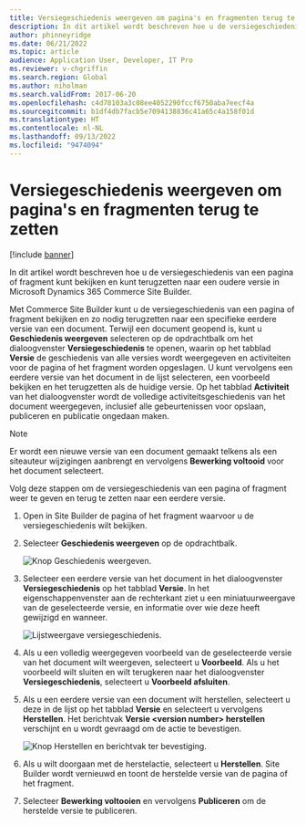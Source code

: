 ```yaml
---
title: Versiegeschiedenis weergeven om pagina's en fragmenten terug te zetten
description: In dit artikel wordt beschreven hoe u de versiegeschiedenis van een pagina of fragment kunt bekijken en kunt terugzetten naar een oudere versie in Microsoft Dynamics 365 Commerce Site Builder.
author: phinneyridge
ms.date: 06/21/2022
ms.topic: article
audience: Application User, Developer, IT Pro
ms.reviewer: v-chgriffin
ms.search.region: Global
ms.author: niholman
ms.search.validFrom: 2017-06-20
ms.openlocfilehash: c4d78103a3c08ee4052290fccf6750aba7eecf4a
ms.sourcegitcommit: b1df4db7facb5e7094138836c41a65c4a158f01d
ms.translationtype: HT
ms.contentlocale: nl-NL
ms.lasthandoff: 09/13/2022
ms.locfileid: "9474094"
---
```

# <a name="view-version-history-to-revert-pages-and-fragments"></a>Versiegeschiedenis weergeven om pagina's en fragmenten terug te zetten

[!include [banner](includes/banner.md)]

In dit artikel wordt beschreven hoe u de versiegeschiedenis van een pagina of fragment kunt bekijken en kunt terugzetten naar een oudere versie in Microsoft Dynamics 365 Commerce Site Builder.

Met Commerce Site Builder kunt u de versiegeschiedenis van een pagina of fragment bekijken en zo nodig terugzetten naar een specifieke eerdere versie van een document. Terwijl een document geopend is, kunt u **Geschiedenis weergeven** selecteren op de opdrachtbalk om het dialoogvenster **Versiegeschiedenis** te openen, waarin op het tabblad **Versie** de geschiedenis van alle versies wordt weergegeven en activiteiten voor de pagina of het fragment worden opgeslagen. U kunt vervolgens een eerdere versie van het document in de lijst selecteren, een voorbeeld bekijken en het terugzetten als de huidige versie. Op het tabblad **Activiteit** van het dialoogvenster wordt de volledige activiteitsgeschiedenis van het document weergegeven, inclusief alle gebeurtenissen voor opslaan, publiceren en publicatie ongedaan maken.

> [!NOTE]
> Er wordt een nieuwe versie van een document gemaakt telkens als een siteauteur wijzigingen aanbrengt en vervolgens **Bewerking voltooid** voor het document selecteert. 

Volg deze stappen om de versiegeschiedenis van een pagina of fragment weer te geven en terug te zetten naar een eerdere versie.

1. Open in Site Builder de pagina of het fragment waarvoor u de versiegeschiedenis wilt bekijken.
1. Selecteer **Geschiedenis weergeven** op de opdrachtbalk.

    ![Knop Geschiedenis weergeven.](./media/version-history-1.png)

1. Selecteer een eerdere versie van het document in het dialoogvenster **Versiegeschiedenis** op het tabblad **Versie**. In het eigenschappenvenster aan de rechterkant ziet u een miniatuurweergave van de geselecteerde versie, en informatie over wie deze heeft gewijzigd en wanneer.

    ![Lijstweergave versiegeschiedenis.](./media/version-history-2.png)

1. Als u een volledig weergegeven voorbeeld van de geselecteerde versie van het document wilt weergeven, selecteert u **Voorbeeld**. Als u het voorbeeld wilt sluiten en wilt terugkeren naar het dialoogvenster **Versiegeschiedenis**, selecteert u **Voorbeeld afsluiten**.
1. Als u een eerdere versie van een document wilt herstellen, selecteert u deze in de lijst op het tabblad **Versie** en selecteert u vervolgens **Herstellen**. Het berichtvak **Versie \<version number\> herstellen** verschijnt en u wordt gevraagd om de actie te bevestigen. 

    ![Knop Herstellen en berichtvak ter bevestiging.](./media/version-history-3.png)

1. Als u wilt doorgaan met de herstelactie, selecteert u **Herstellen**. Site Builder wordt vernieuwd en toont de herstelde versie van de pagina of het fragment.
1. Selecteer **Bewerking voltooien** en vervolgens **Publiceren** om de herstelde versie te publiceren.
